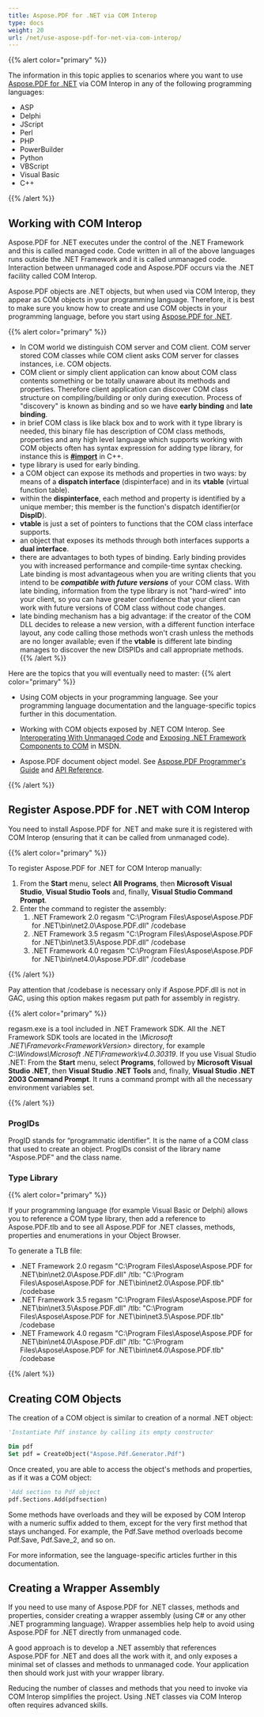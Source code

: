 ```yaml
---
title: Aspose.PDF for .NET via COM Interop
type: docs
weight: 20
url: /net/use-aspose-pdf-for-net-via-com-interop/
---
```

<script type="application/ld+json">
{
    "@context": "https://schema.org",
    "@type": "TechArticle",
    "headline": "Aspose.PDF for .NET via COM Interop",
    "alternativeHeadline": "Aspose.PDF for .NET Enables COM Interop Usage",
    "abstract": "Aspose.PDF for .NET now supports seamless integration with various programming languages through COM Interop, allowing developers to utilize its powerful PDF manipulation capabilities outside the .NET framework. This feature enhances flexibility by transforming Aspose.PDF objects into COM objects, streamlining interactions with unmanaged code while maintaining high performance through early and late binding techniques",
    "author": {
        "@type": "Person",
        "name": "Anastasiia Holub",
        "givenName": "Anastasiia",
        "familyName": "Holub",
        "url": "https://www.linkedin.com/in/anastasiia-holub-750430225/"
    },
    "genre": "pdf document generation",
    "wordcount": "1338",
    "proficiencyLevel": "Beginner",
    "publisher": {
        "@type": "Organization",
        "name": "Aspose.PDF for .NET",
        "url": "https://products.aspose.com/pdf",
        "logo": "https://www.aspose.cloud/templates/aspose/img/products/pdf/aspose_pdf-for-net.svg",
        "alternateName": "Aspose",
        "sameAs": [
            "https://facebook.com/aspose.pdf/",
            "https://twitter.com/asposepdf",
            "https://www.youtube.com/channel/UCmV9sEg_QWYPi6BJJs7ELOg/featured",
            "https://www.linkedin.com/company/aspose",
            "https://stackoverflow.com/questions/tagged/aspose",
            "https://aspose.quora.com/",
            "https://aspose.github.io/"
        ],
        "contactPoint": [
            {
                "@type": "ContactPoint",
                "telephone": "+1 903 306 1676",
                "contactType": "sales",
                "areaServed": "US",
                "availableLanguage": "en"
            },
            {
                "@type": "ContactPoint",
                "telephone": "+44 141 628 8900",
                "contactType": "sales",
                "areaServed": "GB",
                "availableLanguage": "en"
            },
            {
                "@type": "ContactPoint",
                "telephone": "+61 2 8006 6987",
                "contactType": "sales",
                "areaServed": "AU",
                "availableLanguage": "en"
            }
        ]
    },
    "url": "/net/use-aspose-pdf-for-net-via-com-interop/",
    "mainEntityOfPage": {
        "@type": "WebPage",
        "@id": "/net/use-aspose-pdf-for-net-via-com-interop/"
    },
    "dateModified": "2024-11-25",
    "description": "Aspose.PDF can perform not only simple and easy tasks but also cope with more complex goals. Check the next section for advanced users and developers."
}
</script>

{{% alert color="primary" %}}

The information in this topic applies to scenarios where you want to use [Aspose.PDF for .NET](/pdf/net/) via COM Interop in any of the following programming languages:

- ASP
- Delphi
- JScript
- Perl
- PHP
- PowerBuilder
- Python
- VBScript
- Visual Basic
- C++

{{% /alert %}}

## Working with COM Interop

Aspose.PDF for .NET executes under the control of the .NET Framework and this is called managed code. Code written in all of the above languages runs outside the .NET Framework and it is called unmanaged code. Interaction between unmanaged code and Aspose.PDF occurs via the .NET facility called COM Interop.

Aspose.PDF objects are .NET objects, but when used via COM Interop, they appear as COM objects in your programming language. Therefore, it is best to make sure you know how to create and use COM objects in your programming language, before you start using [Aspose.PDF for .NET](/pdf/net/).

{{% alert color="primary" %}}

- In COM world we distinguish COM server and COM client. COM server stored COM classes while COM client asks COM server for classes instances, i.e. COM objects.
- COM client or simply client application can know about COM class contents something or be totally unaware about its methods and properties. Therefore client application can discover COM class structure on compiling/building or only during execution. Process of "discovery" is known as binding and so we have **early binding** and **late binding**.
- in brief COM class is like black box and to work with it type library is needed, this binary file has description of COM class methods, properties and any high level language which supports working with COM objects often has syntax expression for adding type library, for instance this is [**#import**](http://msdn.microsoft.com/en-us/library/8etzzkb6.aspx) in C++.
- type library is used for early binding.
- a COM object can expose its methods and properties in two ways: by means of a **dispatch interface** (dispinterface) and in its **vtable** (virtual function table).
- within the **dispinterface**, each method and property is identified by a unique member; this member is the function's dispatch identifier(or **DispID**).
- **vtable** is just a set of pointers to functions that the COM class interface supports.
- an object that exposes its methods through both interfaces supports a **dual interface**.
- there are advantages to both types of binding. Early binding provides you with increased performance and compile-time syntax checking. Late binding is most advantageous when you are writing clients that you intend to be ***compatible with future versions*** of your COM class. With late binding, information from the type library is not "hard-wired" into your client, so you can have greater confidence that your client can work with future versions of COM class without code changes.
- late binding mechanism has a big advantage: if the creator of the COM DLL decides to release a new version, with a different function interface layout, any code calling those methods won't crash unless the methods are no longer available; even if the **vtable** is different late binding manages to discover the new DISPIDs and call appropriate methods.
{{% /alert %}}

Here are the topics that you will eventually need to master:
{{% alert color="primary" %}}

- Using COM objects in your programming language. See your programming language documentation and the language-specific topics further in this documentation.

- Working with COM objects exposed by .NET COM Interop. See [Interoperating With Unmanaged Code](http://msdn.microsoft.com/en-us/library/sd10k43k.aspx) and [Exposing .NET Framework Components to COM](http://msdn.microsoft.com/en-us/library/zsfww439%28v=vs.110%29.aspx) in MSDN.

- Aspose.PDF document object model. See [Aspose.PDF Programmer's Guide](http://www.aspose.com/docs/display/pdfnet/Programmers+Guide) and [API Reference](http://www.aspose.com/docs/display/pdfnet/Aspose.PDF+for+.NET+API+Reference).

{{% /alert %}}

## Register Aspose.PDF for .NET with COM Interop

You need to install Aspose.PDF for .NET and make sure it is registered with COM Interop (ensuring that it can be called from unmanaged code).

{{% alert color="primary" %}}

To register Aspose.PDF for .NET for COM Interop manually:

1. From the **Start** menu, select **All Programs**, then **Microsoft Visual Studio**, **Visual Studio Tools** and, finally, **Visual Studio Command Prompt**.
1. Enter the command to register the assembly:
   1. .NET Framework 2.0
      regasm "C:\Program Files\Aspose\Aspose.PDF for .NET\bin\net2.0\Aspose.PDF.dll" /codebase
   1. .NET Framework 3.5
      regasm "C:\Program Files\Aspose\Aspose.PDF for .NET\bin\net3.5\Aspose.PDF.dll" /codebase
   1. .NET Framework 4.0
      regasm "C:\Program Files\Aspose\Aspose.PDF for .NET\bin\net4.0\Aspose.PDF.dll" /codebase

{{% /alert %}}

Pay attention that /codebase is necessary only if Aspose.PDF.dll is not in GAC, using this option makes regasm put path for assembly in registry.

{{% alert color="primary" %}}

regasm.exe is a tool included in .NET Framework SDK. All the .NET Framework SDK tools are located in the *\Microsoft .NET\Framevork\<FrameworkVersion>* directory, for example *C:\Windows\Microsoft .NET\Framework\v4.0.30319*. If you use Visual Studio .NET:
From the **Start** menu, select **Programs**, followed by **Microsoft Visual Studio .NET**, then **Visual Studio .NET Tools** and, finally, **Visual Studio .NET 2003 Command Prompt**.
It runs a command prompt with all the necessary environment variables set.

{{% /alert %}}

### ProgIDs

ProgID stands for “programmatic identifier”. It is the name of a COM class that used to create an object. ProgIDs consist of the library name "Aspose.PDF" and the class name.

### Type Library

{{% alert color="primary" %}}

If your programming language (for example Visual Basic or Delphi) allows you to reference a COM type library, then add a reference to Aspose.PDF.tlb and to see all Aspose.PDF for .NET classes, methods, properties and enumerations in your Object Browser.

To generate a TLB file:

- .NET Framework 2.0
  regasm "C:\Program Files\Aspose\Aspose.PDF for .NET\bin\net2.0\Aspose.PDF.dll" /tlb: "C:\Program Files\Aspose\Aspose.PDF for .NET\bin\net2.0\Aspose.PDF.tlb" /codebase
- .NET Framework 3.5
  regasm "C:\Program Files\Aspose\Aspose.PDF for .NET\bin\net3.5\Aspose.PDF.dll" /tlb: "C:\Program Files\Aspose\Aspose.PDF for .NET\bin\net3.5\Aspose.PDF.tlb" /codebase
- .NET Framework 4.0
  regasm "C:\Program Files\Aspose\Aspose.PDF for .NET\bin\net4.0\Aspose.PDF.dll" /tlb: "C:\Program Files\Aspose\Aspose.PDF for .NET\bin\net4.0\Aspose.PDF.tlb" /codebase

{{% /alert %}}

## Creating COM Objects

The creation of a COM object is similar to creation of a normal .NET object:

```vb
'Instantiate Pdf instance by calling its empty constructor

Dim pdf
Set pdf = CreateObject("Aspose.Pdf.Generator.Pdf")

```

Once created, you are able to access the object's methods and properties, as if it was a COM object:

```vb
'Add section to Pdf object
pdf.Sections.Add(pdfsection)
```

Some methods have overloads and they will be exposed by COM Interop with a numeric suffix added to them, except for the very first method that stays unchanged. For example, the Pdf.Save method overloads become Pdf.Save, Pdf.Save_2, and so on.

For more information, see the language-specific articles further in this documentation.

## Creating a Wrapper Assembly

If you need to use many of Aspose.PDF for .NET classes, methods and properties, consider creating a wrapper assembly (using C# or any other .NET programming language). Wrapper assemblies help help to avoid using Aspose.PDF for .NET directly from unmanaged code.

A good approach is to develop a .NET assembly that references Aspose.PDF for .NET and does all the work with it, and only exposes a minimal set of classes and methods to unmanaged code. Your application then should work just with your wrapper library.

Reducing the number of classes and methods that you need to invoke via COM Interop simplifies the project. Using .NET classes via COM Interop often requires advanced skills.

